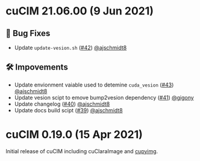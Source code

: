 # cuCIM 21.06.00 (9 Jun 2021)

## 🐛 Bug Fixes

- Update `update-vesion.sh` ([#42](https://github.com/rapidsai/cucim/pull/42)) [@ajschmidt8](https://github.com/ajschmidt8)

## 🛠️ Impovements

- Update envionment vaiable used to detemine `cuda_vesion` ([#43](https://github.com/rapidsai/cucim/pull/43)) [@ajschmidt8](https://github.com/ajschmidt8)
- Update vesion scipt to emove bump2vesion dependency ([#41](https://github.com/rapidsai/cucim/pull/41)) [@gigony](https://github.com/gigony)
- Update changelog ([#40](https://github.com/rapidsai/cucim/pull/40)) [@ajschmidt8](https://github.com/ajschmidt8)
- Update docs build scipt ([#39](https://github.com/rapidsai/cucim/pull/39)) [@ajschmidt8](https://github.com/ajschmidt8)

# cuCIM 0.19.0 (15 Apr 2021)

Initial release of cuCIM including cuClaraImage and [cupyimg](https://github.com/mritools/cupyimg).
